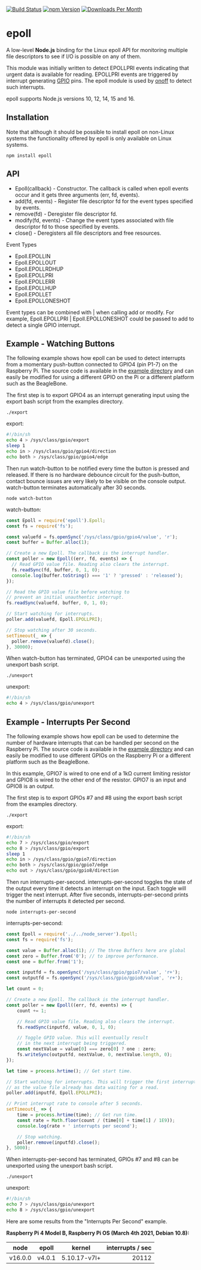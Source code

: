 [![Build Status](https://travis-ci.org/fivdi/epoll.svg?branch=master)](https://travis-ci.org/fivdi/epoll)
[![npm Version](http://img.shields.io/npm/v/epoll.svg)](https://www.npmjs.com/package/epoll)
[![Downloads Per Month](http://img.shields.io/npm/dm/epoll.svg)](https://www.npmjs.com/package/epoll)

# epoll

A low-level **Node.js** binding for the Linux epoll API for monitoring multiple
file descriptors to see if I/O is possible on any of them.

This module was initially written to detect EPOLLPRI events indicating that
urgent data is available for reading. EPOLLPRI events are triggered by
interrupt generating [GPIO](https://www.kernel.org/doc/Documentation/gpio/)
pins. The epoll module is used by [onoff](https://github.com/fivdi/onoff)
to detect such interrupts.

epoll supports Node.js versions 10, 12, 14, 15 and 16.

## Installation

Note that although it should be possible to install epoll on non-Linux systems
the functionality offered by epoll is only available on Linux systems.

```
npm install epoll
```

## API

  * Epoll(callback) - Constructor. The callback is called when epoll events
    occur and it gets three arguments (err, fd, events).
  * add(fd, events) - Register file descriptor fd for the event types specified
    by events.
  * remove(fd) - Deregister file descriptor fd.
  * modify(fd, events) - Change the event types associated with file descriptor
    fd to those specified by events.
  * close() - Deregisters all file descriptors and free resources.

Event Types

  * Epoll.EPOLLIN
  * Epoll.EPOLLOUT
  * Epoll.EPOLLRDHUP
  * Epoll.EPOLLPRI
  * Epoll.EPOLLERR
  * Epoll.EPOLLHUP
  * Epoll.EPOLLET
  * Epoll.EPOLLONESHOT

Event types can be combined with | when calling add or modify. For example,
Epoll.EPOLLPRI | Epoll.EPOLLONESHOT could be passed to add to detect a single
GPIO interrupt.

## Example - Watching Buttons

The following example shows how epoll can be used to detect interrupts from a
momentary push-button connected to GPIO4 (pin P1-7) on the Raspberry Pi.
The source code is available in the
[example directory](https://github.com/fivdi/epoll/tree/master/example/watch-button)
and can easily be modified for using a different GPIO on the Pi or a different
platform such as the BeagleBone.

The first step is to export GPIO4 as an interrupt generating input using
the export bash script from the examples directory.

```
./export
```

export:

```bash
#!/bin/sh
echo 4 > /sys/class/gpio/export
sleep 1
echo in > /sys/class/gpio/gpio4/direction
echo both > /sys/class/gpio/gpio4/edge
```

Then run watch-button to be notified every time the button is pressed and
released. If there is no hardware debounce circuit for the push-button, contact
bounce issues are very likely to be visible on the console output.
watch-button terminates automatically after 30 seconds.

```
node watch-button
```

watch-button:

```js
const Epoll = require('epoll').Epoll;
const fs = require('fs');

const valuefd = fs.openSync('/sys/class/gpio/gpio4/value', 'r');
const buffer = Buffer.alloc(1);

// Create a new Epoll. The callback is the interrupt handler.
const poller = new Epoll((err, fd, events) => {
  // Read GPIO value file. Reading also clears the interrupt.
  fs.readSync(fd, buffer, 0, 1, 0);
  console.log(buffer.toString() === '1' ? 'pressed' : 'released');
});

// Read the GPIO value file before watching to
// prevent an initial unauthentic interrupt.
fs.readSync(valuefd, buffer, 0, 1, 0);

// Start watching for interrupts.
poller.add(valuefd, Epoll.EPOLLPRI);

// Stop watching after 30 seconds.
setTimeout(_ => {
  poller.remove(valuefd).close();
}, 30000);
```

When watch-button has terminated, GPIO4 can be unexported using the
unexport bash script.

```
./unexport
```

unexport:

```bash
#!/bin/sh
echo 4 > /sys/class/gpio/unexport
```

## Example - Interrupts Per Second

The following example shows how epoll can be used to determine the number of
hardware interrupts that can be handled per second on the Raspberry Pi.
The source code is available in the
[example directory](https://github.com/fivdi/epoll/tree/master/example/interrupts-per-second)
and can easily be modified to use different GPIOs on the Raspberry Pi or a
different platform such as the BeagleBone.

In this example, GPIO7 is wired to one end of a 1kΩ current limiting
resistor and GPIO8 is wired to the other end of the resistor. GPIO7 is an
input and GPIO8 is an output.

The first step is to export GPIOs #7 and #8 using the export bash script from
the examples directory.

```
./export
```

export:

```bash
#!/bin/sh
echo 7 > /sys/class/gpio/export
echo 8 > /sys/class/gpio/export
sleep 1
echo in > /sys/class/gpio/gpio7/direction
echo both > /sys/class/gpio/gpio7/edge
echo out > /sys/class/gpio/gpio8/direction
```

Then run interrupts-per-second. interrupts-per-second toggles the state of the
output every time it detects an interrupt on the input. Each toggle will
trigger the next interrupt. After five seconds, interrupts-per-second prints
the number of interrupts it detected per second.

```
node interrupts-per-second
```

interrupts-per-second:

```js
const Epoll = require('../../node_server').Epoll;
const fs = require('fs');

const value = Buffer.alloc(1); // The three Buffers here are global
const zero = Buffer.from('0'); // to improve performance.
const one = Buffer.from('1');

const inputfd = fs.openSync('/sys/class/gpio/gpio7/value', 'r+');
const outputfd = fs.openSync('/sys/class/gpio/gpio8/value', 'r+');

let count = 0;

// Create a new Epoll. The callback is the interrupt handler.
const poller = new Epoll((err, fd, events) => {
    count += 1;

    // Read GPIO value file. Reading also clears the interrupt.
    fs.readSync(inputfd, value, 0, 1, 0);

    // Toggle GPIO value. This will eventually result
    // in the next interrupt being triggered.
    const nextValue = value[0] === zero[0] ? one : zero;
    fs.writeSync(outputfd, nextValue, 0, nextValue.length, 0);
});

let time = process.hrtime(); // Get start time.

// Start watching for interrupts. This will trigger the first interrupt
// as the value file already has data waiting for a read.
poller.add(inputfd, Epoll.EPOLLPRI);

// Print interrupt rate to console after 5 seconds.
setTimeout(_ => {
    time = process.hrtime(time); // Get run time.
    const rate = Math.floor(count / (time[0] + time[1] / 1E9));
    console.log(rate + ' interrupts per second');

    // Stop watching.
    poller.remove(inputfd).close();
}, 5000);
```

When interrupts-per-second has terminated, GPIOs #7 and #8 can be unexported
using the unexport bash script.

```
./unexport
```

unexport:

```bash
#!/bin/sh
echo 7 > /sys/class/gpio/unexport
echo 8 > /sys/class/gpio/unexport
```

Here are some results from the "Interrupts Per Second" example.

**Raspberry Pi 4 Model B, Raspberry Pi OS (March 4th 2021,  Debian 10.8):**

node | epoll | kernel | interrupts / sec
:---: | :---: | :---: | ---:
v16.0.0 | v4.0.1 | 5.10.17-v7l+ | 20112

